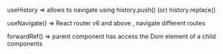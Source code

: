 


useHistory => allows to navigate using history.push() (or) history.replace()

useNavigate() => React router v6 and above   ,  navigate different routes

forwardRef() => parent component has access the Dom element of a child components